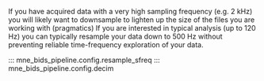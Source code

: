 If you have acquired data with a very high sampling frequency (e.g. 2 kHz)
you will likely want to downsample to lighten up the size of the files you
are working with (pragmatics)
If you are interested in typical analysis (up to 120 Hz) you can typically
resample your data down to 500 Hz without preventing reliable time-frequency
exploration of your data.

::: mne_bids_pipeline.config.resample_sfreq
::: mne_bids_pipeline.config.decim
